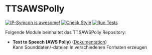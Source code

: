 # TTSAWSPolly

[![IP-Symcon is awesome!](https://img.shields.io/badge/IP--Symcon-5.1-blue.svg)](https://www.symcon.de)
[![Check Style](https://github.com/symcon/TTSAWSPolly/workflows/Check%20Style/badge.svg)](https://github.com/symcon/TTSAWSPolly/actions)
[![Run Tests](https://github.com/symcon/TTSAWSPolly/workflows/Run%20Tests/badge.svg)](https://github.com/symcon/TTSAWSPolly/actions)

Folgende Module beinhaltet das TTSAWSPolly Repository:

- __Text to Speech (AWS Polly)__ ([Dokumentation](TTSAWSPolly))  
	Kann Sounddaten/-dateien in verschiedenen Formaten erzeugen
